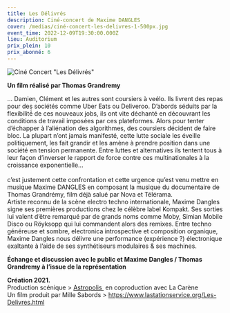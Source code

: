 ```yaml
---
title: Les Délivrés
description: Ciné-concert de Maxime DANGLES
cover: /medias/ciné-concert-les-delivres-1-500px.jpg
event_time: 2022-12-09T19:30:00.000Z
lieu: Auditorium
prix_plein: 10
prix_abonné: 6
---
```

![Ciné Concert "Les Délivrés"](/medias/ciné-concert-les-delivres-1-500px.jpg)

**Un film réalisé par Thomas Grandremy**

... Damien, Clément et les autres sont coursiers à veélo. Ils livrent des repas pour des sociétés comme Uber Eats ou Deliveroo. D’abords séduits par la flexibilité́ de ces nouveaux jobs, ils ont vite déchanté en découvrant les conditions de travail imposées par ces plateformes. Alors pour tenter d’échapper à l’aliénation des algorithmes, des coursiers décident de faire bloc. La plupart n’ont jamais manifesté, cette lutte sociale les éveille politiquement, les fait grandir et les amène à prendre position dans une société en tension permanente.
Entre luttes et alternatives ils tentent tous à leur façon d’inverser le rapport de force contre ces multinationales à la croissance exponentielle... \
\
c’est justement cette confrontation et cette urgence qu’est venu mettre en musique Maxime DANGLES en composant la musique du documentaire de Thomas Grandrémy, film déjà salué par Nova et Télérama.
\
Artiste reconnu de la scène electro techno internationale, Maxime Dangles signe ses premières productions chez le célèbre label Kompakt. Ses sorties lui valent d’être remarqué par de grands noms comme Moby, Simian Mobile Disco ou Röyksopp qui lui commandent alors des remixes. Entre techno généreuse et sombre, electronica introspective et composition organique, Maxime Dangles nous délivre une performance (expérience ?) électronique exaltante à l’aide de ses synthétiseurs modulaires & ses machines.

**Échange et discussion avec le public et Maxime Dangles / Thomas Grandremy à l’issue de la représentation**

**Création 2021.**  \
Production scénique >  [Astropolis ](http://astropolis.org/booking/) en coproduction avec La Carène \
Un film produit par Mille Sabords > <https://www.lastationservice.org/Les-Delivres.html>